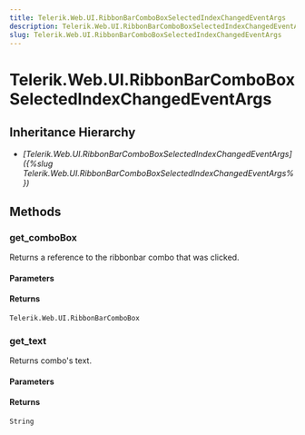 ```yaml
---
title: Telerik.Web.UI.RibbonBarComboBoxSelectedIndexChangedEventArgs
description: Telerik.Web.UI.RibbonBarComboBoxSelectedIndexChangedEventArgs
slug: Telerik.Web.UI.RibbonBarComboBoxSelectedIndexChangedEventArgs
---
```


# Telerik.Web.UI.RibbonBarComboBoxSelectedIndexChangedEventArgs

## Inheritance Hierarchy

* *[Telerik.Web.UI.RibbonBarComboBoxSelectedIndexChangedEventArgs]({%slug Telerik.Web.UI.RibbonBarComboBoxSelectedIndexChangedEventArgs%})*


## Methods

### get_comboBox

Returns a reference to the ribbonbar combo that was clicked.

#### Parameters

#### Returns

`Telerik.Web.UI.RibbonBarComboBox` 

### get_text

Returns combo's text. 

#### Parameters

#### Returns

`String`

